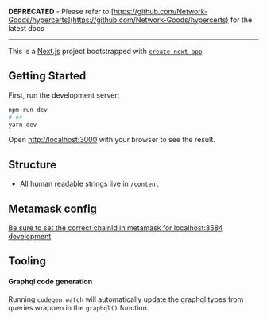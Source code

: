 **DEPRECATED** - Please refer to [https://github.com/Network-Goods/hypercerts](https://github.com/Network-Goods/hypercerts) for the latest docs

---

This is a [Next.js](https://nextjs.org/) project bootstrapped with [`create-next-app`](https://github.com/vercel/next.js/tree/canary/packages/create-next-app).

## Getting Started

First, run the development server:

```bash
npm run dev
# or
yarn dev
```

Open [http://localhost:3000](http://localhost:3000) with your browser to see the result.

## Structure

- All human readable strings live in `/content`

## Metamask config

[Be sure to set the correct chainId in metamask for localhost:8584 development](https://stackoverflow.com/questions/73164955/hardhat-metamask-error-trying-to-send-a-raw-transaction-with-an-invalid-chain)

## Tooling

#### Graphql code generation
Running `codegen:watch` will automatically update the graphql types from queries wrappen in the `graphql()` function.
